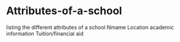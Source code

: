 # Attributes-of-a-school
listing the different attributes of a school
Nmame
Location
academic information
Tuition/financial aid

